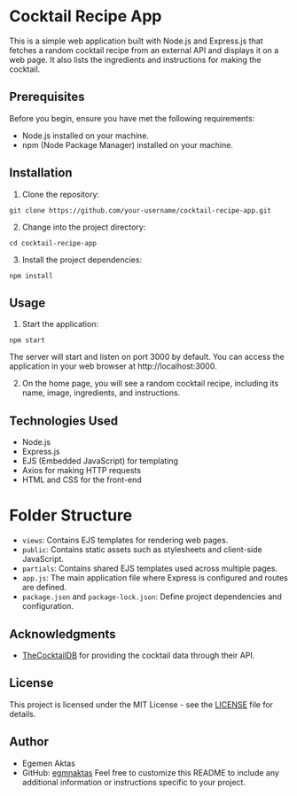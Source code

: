 # Cocktail Recipe App
This is a simple web application built with Node.js and Express.js that fetches a random cocktail recipe from an external API and displays it on a web page. It also lists the ingredients and instructions for making the cocktail.

## Prerequisites
Before you begin, ensure you have met the following requirements:

* Node.js installed on your machine.
* npm (Node Package Manager) installed on your machine.
## Installation
1. Clone the repository:

```
git clone https://github.com/your-username/cocktail-recipe-app.git
```
2. Change into the project directory:

```
cd cocktail-recipe-app
```
3. Install the project dependencies:

```
npm install
```
## Usage
1. Start the application:

```
npm start
```
The server will start and listen on port 3000 by default. You can access the application in your web browser at http://localhost:3000.

2. On the home page, you will see a random cocktail recipe, including its name, image, ingredients, and instructions.

## Technologies Used
* Node.js
* Express.js
* EJS (Embedded JavaScript) for templating
* Axios for making HTTP requests
* HTML and CSS for the front-end
# Folder Structure
* `views`: Contains EJS templates for rendering web pages.
* `public`: Contains static assets such as stylesheets and client-side JavaScript.
* `partials`: Contains shared EJS templates used across multiple pages.
* `app.js`: The main application file where Express is configured and routes are defined.
* `package.json` and `package-lock.json`: Define project dependencies and configuration.
## Acknowledgments
* [TheCocktailDB](https://www.thecocktaildb.com) for providing the cocktail data through their API.
## License
This project is licensed under the MIT License - see the [LICENSE](LICENSE) file for details.

## Author
* Egemen Aktas
* GitHub: [egmnaktas](https://github.com/egmnaktas)
Feel free to customize this README to include any additional information or instructions specific to your project.
